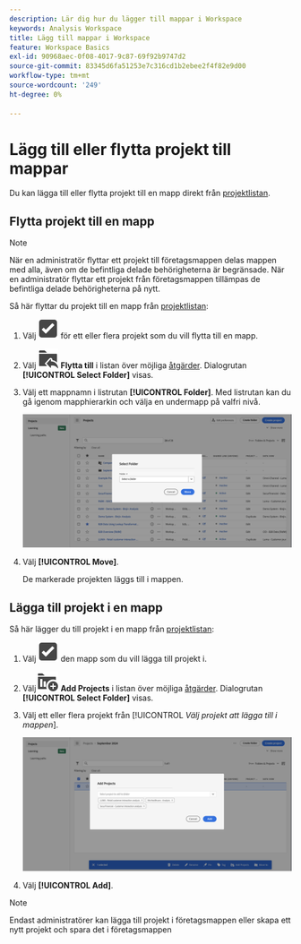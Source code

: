 ```yaml
---
description: Lär dig hur du lägger till mappar i Workspace
keywords: Analysis Workspace
title: Lägg till mappar i Workspace
feature: Workspace Basics
exl-id: 90968aec-0f08-4017-9c87-69f92b9747d2
source-git-commit: 83345d6fa51253e7c316cd1b2ebee2f4f82e9d00
workflow-type: tm+mt
source-wordcount: '249'
ht-degree: 0%

---
```



# Lägg till eller flytta projekt till mappar

Du kan lägga till eller flytta projekt till en mapp direkt från [projektlistan](/help/analyze/analysis-workspace/build-workspace-project/freeform-overview.md#project-list).

## Flytta projekt till en mapp

>[!NOTE]
>
>När en administratör flyttar ett projekt till företagsmappen delas mappen med alla, även om de befintliga delade behörigheterna är begränsade. När en administratör flyttar ett projekt från företagsmappen tillämpas de befintliga delade behörigheterna på nytt.
>

Så här flyttar du projekt till en mapp från [projektlistan](/help/analyze/analysis-workspace/build-workspace-project/freeform-overview.md#project-list):

1. Välj ![SelectBox](/help/assets/icons/SelectBox.svg) för ett eller flera projekt som du vill flytta till en mapp.

1. Välj ![FolderAddTo](/help/assets/icons/FolderAddTo.svg) **Flytta till** i listan över möjliga [åtgärder](/help/analyze/analysis-workspace/build-workspace-project/freeform-overview.md#actions). Dialogrutan **[!UICONTROL Select Folder]** visas.

1. Välj ett mappnamn i listrutan **[!UICONTROL Folder]**. Med listrutan kan du gå igenom mapphierarkin och välja en undermapp på valfri nivå.

   ![Vyn Välj mapp som visar listrutan och tillgängliga undermappar.](../assets/add-projects.png)

1. Välj **[!UICONTROL Move]**.


   De markerade projekten läggs till i mappen.


## Lägga till projekt i en mapp

Så här lägger du till projekt i en mapp från [projektlistan](/help/analyze/analysis-workspace/build-workspace-project/freeform-overview.md#project-list):

1. Välj ![SelectBox](/help/assets/icons/SelectBox.svg) den mapp som du vill lägga till projekt i.

1. Välj ![ProjectAdd](/help/assets/icons/ProjectAdd.svg) **Add Projects** i listan över möjliga [åtgärder](/help/analyze/analysis-workspace/build-workspace-project/freeform-overview.md#actions). Dialogrutan **[!UICONTROL Select Folder]** visas.

1. Välj ett eller flera projekt från [!UICONTROL *Välj projekt att lägga till i mappen*].

   ![Vyn Välj mapp som visar listrutan och tillgängliga undermappar.](../assets/add-projects-folder.png)

1. Välj **[!UICONTROL Add]**.

>[!NOTE]
>
>Endast administratörer kan lägga till projekt i företagsmappen eller skapa ett nytt projekt och spara det i företagsmappen


<!--
# Add Projects to Folders

You can add projects to a folder in the table view or from within a folder.

>[!NOTE]
>
>Only Analytics administrators can add projects to the Company Folder or create a new project and save it to the Company Folder

## From the table view {#table-view}

Add projects to a folder from the table view on the home page.

1.  Select one or more projects that you want to add to a folder.

    ![](/help/analyze/analysis-workspace/build-workspace-project/assets/move-tv-selected.png)

1.  Select **Move to**. 

    The Select Folder dialogue is displayed.

1.  In the drop-down menu, select the folder where you want to move the selected projects.

    ![](/help/analyze/analysis-workspace/build-workspace-project/assets/move-select-folder.png)

1.  Select **Move**.

    ![](/help/analyze/analysis-workspace/build-workspace-project/assets/move-add.png)

    The selected projects are added to the folder.

    ![](/help/analyze/analysis-workspace/build-workspace-project/assets/move-projects-added.png)

    The Workspace landing page now shows the folder contains (3) projects.

    ![](/help/analyze/analysis-workspace/build-workspace-project/assets/move-folders-updated.png)

## From inside a folder {#inside-folder}

You can also add projects from inside a folder using the ellipses link.

1.  Select and open a folder from the table view.

    ![](/help/analyze/analysis-workspace/build-workspace-project/assets/move-open-folder.png)

1.  Select the **...** ellipsis icon in the upper-right.
   
    ![](/help/analyze/analysis-workspace/build-workspace-project/assets/add-projects-elipsis.png)

1.  Select **Add projects** and select the project that you want to add from the drop-down list.

    ![](/help/analyze/analysis-workspace/build-workspace-project/assets/select-add-projects.png)

    
1.  (Optional) Select additional projects from the drop-down list to add multiple projects.

    ![](/help/analyze/analysis-workspace/build-workspace-project/assets/move-add-multiple-projects.png)

1.  Select **Add** to add the projects to the folder.

    ![](/help/analyze/analysis-workspace/build-workspace-project/assets/move-added-items.png)

-->